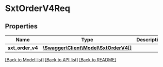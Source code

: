 # SxtOrderV4Req

## Properties
Name | Type | Description | Notes
------------ | ------------- | ------------- | -------------
**sxt_order_v4** | [**\Swagger\Client\Model\SxtOrderV4[]**](SxtOrderV4.md) |  | [optional] 

[[Back to Model list]](../README.md#documentation-for-models) [[Back to API list]](../README.md#documentation-for-api-endpoints) [[Back to README]](../README.md)



